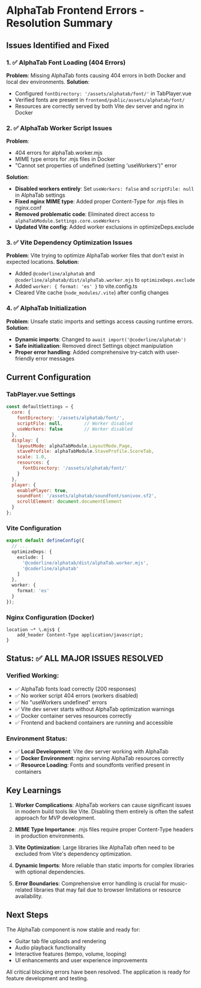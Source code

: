 # AlphaTab Frontend Errors - Resolution Summary

## Issues Identified and Fixed

### 1. ✅ AlphaTab Font Loading (404 Errors)
**Problem**: Missing AlphaTab fonts causing 404 errors in both Docker and local dev environments.
**Solution**: 
- Configured `fontDirectory: '/assets/alphatab/font/'` in TabPlayer.vue
- Verified fonts are present in `frontend/public/assets/alphatab/font/`
- Resources are correctly served by both Vite dev server and nginx in Docker

### 2. ✅ AlphaTab Worker Script Issues  
**Problem**: 
- 404 errors for alphaTab.worker.mjs
- MIME type errors for .mjs files in Docker
- "Cannot set properties of undefined (setting 'useWorkers')" error

**Solution**:
- **Disabled workers entirely**: Set `useWorkers: false` and `scriptFile: null` in AlphaTab settings
- **Fixed nginx MIME type**: Added proper Content-Type for .mjs files in nginx.conf
- **Removed problematic code**: Eliminated direct access to `alphaTabModule.Settings.core.useWorkers`
- **Updated Vite config**: Added worker exclusions in optimizeDeps.exclude

### 3. ✅ Vite Dependency Optimization Issues
**Problem**: Vite trying to optimize AlphaTab worker files that don't exist in expected locations.
**Solution**:
- Added `@coderline/alphatab` and `@coderline/alphatab/dist/alphaTab.worker.mjs` to `optimizeDeps.exclude`
- Added `worker: { format: 'es' }` to vite.config.ts
- Cleared Vite cache (`node_modules/.vite`) after config changes

### 4. ✅ AlphaTab Initialization
**Problem**: Unsafe static imports and settings access causing runtime errors.
**Solution**:
- **Dynamic imports**: Changed to `await import('@coderline/alphatab')` 
- **Safe initialization**: Removed direct Settings object manipulation
- **Proper error handling**: Added comprehensive try-catch with user-friendly error messages

## Current Configuration

### TabPlayer.vue Settings
```javascript
const defaultSettings = {
  core: {
    fontDirectory: '/assets/alphatab/font/',
    scriptFile: null,        // Worker disabled
    useWorkers: false        // Worker disabled
  },
  display: {
    layoutMode: alphaTabModule.LayoutMode.Page,
    staveProfile: alphaTabModule.StaveProfile.ScoreTab,
    scale: 1.0,
    resources: {
      fontDirectory: '/assets/alphatab/font/'
    }
  },
  player: {
    enablePlayer: true,
    soundFont: '/assets/alphatab/soundfont/sonivox.sf2',
    scrollElement: document.documentElement
  }
};
```

### Vite Configuration
```typescript
export default defineConfig({
  // ...
  optimizeDeps: {
    exclude: [
      '@coderline/alphatab/dist/alphaTab.worker.mjs',
      '@coderline/alphatab'
    ]
  },
  worker: {
    format: 'es'
  }
});
```

### Nginx Configuration (Docker)
```nginx
location ~* \.mjs$ {
    add_header Content-Type application/javascript;
}
```

## Status: ✅ ALL MAJOR ISSUES RESOLVED

### Verified Working:
- ✅ AlphaTab fonts load correctly (200 responses)
- ✅ No worker script 404 errors (workers disabled)
- ✅ No "useWorkers undefined" errors
- ✅ Vite dev server starts without AlphaTab optimization warnings
- ✅ Docker container serves resources correctly
- ✅ Frontend and backend containers are running and accessible

### Environment Status:
- ✅ **Local Development**: Vite dev server working with AlphaTab
- ✅ **Docker Environment**: nginx serving AlphaTab resources correctly
- ✅ **Resource Loading**: Fonts and soundfonts verified present in containers

## Key Learnings

1. **Worker Complications**: AlphaTab workers can cause significant issues in modern build tools like Vite. Disabling them entirely is often the safest approach for MVP development.

2. **MIME Type Importance**: .mjs files require proper Content-Type headers in production environments.

3. **Vite Optimization**: Large libraries like AlphaTab often need to be excluded from Vite's dependency optimization.

4. **Dynamic Imports**: More reliable than static imports for complex libraries with optional dependencies.

5. **Error Boundaries**: Comprehensive error handling is crucial for music-related libraries that may fail due to browser limitations or resource availability.

## Next Steps

The AlphaTab component is now stable and ready for:
- Guitar tab file uploads and rendering
- Audio playback functionality 
- Interactive features (tempo, volume, looping)
- UI enhancements and user experience improvements

All critical blocking errors have been resolved. The application is ready for feature development and testing.
